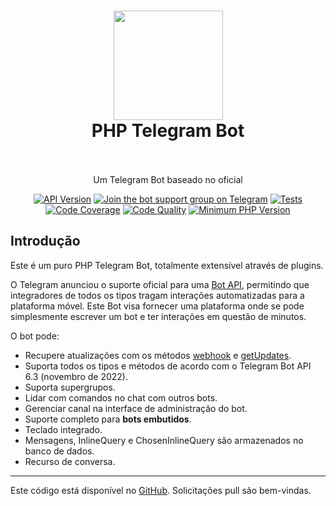 <h1 align="center">
    <img width="175px" src="https://github.com/k7brasil/TelegramBotCore/raw/main/logo.png?raw=true" />
	<br>
    PHP Telegram Bot<br>
	<br>
</h1>

<div align="center">
Um Telegram Bot baseado no oficial

[![API Version](https://img.shields.io/badge/Bot%20API-6.3%20%28November%202022%29-32a2da.svg)](https://core.telegram.org/bots/api#november-5-2022)
[![Join the bot support group on Telegram](https://img.shields.io/badge/telegram-@PHPBot__Support-64659d.svg)](https://telegram.me/PHPBotSupport)
[![Tests](https://github.com/PHPBotts/Core/actions/workflows/tests.yaml/badge.svg)](https://github.com/PHPBotts/Core/actions/workflows/tests.yaml)
[![Code Coverage](https://img.shields.io/scrutinizer/coverage/g/PHPBotts/Core/master.svg?style=flat)](https://scrutinizer-ci.com/g/PHPBotts/Core/?b=master)
[![Code Quality](https://img.shields.io/scrutinizer/g/PHPBotts/Core/master.svg?style=flat)](https://scrutinizer-ci.com/g/PHPBotts/Core/?b=master)
[![Minimum PHP Version](http://img.shields.io/badge/php-%3E%3D7.4-8892BF.svg)](https://php.net/)
</div>

## Introdução

Este é um puro PHP Telegram Bot, totalmente extensível através de plugins.

O Telegram anunciou o suporte oficial para uma [Bot API](https://telegram.org/blog/bot-revolution), permitindo que integradores de todos os tipos tragam interações automatizadas para a plataforma móvel.
Este Bot visa fornecer uma plataforma onde se pode simplesmente escrever um bot e ter interações em questão de minutos.

O bot pode:
- Recupere atualizações com os métodos [webhook](#webhook-installation) e [getUpdates](#getupdates-installation).
- Suporta todos os tipos e métodos de acordo com o Telegram Bot API 6.3 (novembro de 2022).
- Suporta supergrupos.
- Lidar com comandos no chat com outros bots.
- Gerenciar canal na interface de administração do bot.
- Suporte completo para **bots embutidos**.
- Teclado integrado.
- Mensagens, InlineQuery e ChosenInlineQuery são armazenados no banco de dados.
- Recurso de conversa.

---

Este código está disponível no [GitHub](https://github.com/PHPBotts/Core). Solicitações pull são bem-vindas.
